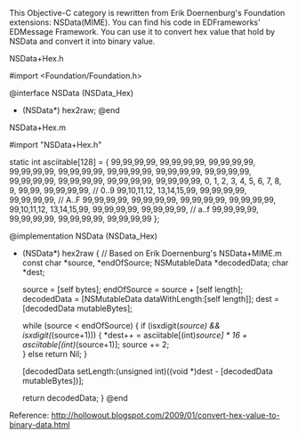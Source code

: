 This Objective-C category is rewritten from Erik Doernenburg's Foundation extensions: NSData(MIME). You can find his code in EDFrameworks' EDMessage Framework. You can use it to convert hex value that hold by NSData and convert it into binary value.

NSData+Hex.h

    
#import <Foundation/Foundation.h>

@interface NSData (NSData_Hex)
- (NSData*) hex2raw;
@end


NSData+Hex.m

    
#import "NSData+Hex.h"

static int asciitable[128] = {
  99,99,99,99, 99,99,99,99, 99,99,99,99, 99,99,99,99,
  99,99,99,99, 99,99,99,99, 99,99,99,99, 99,99,99,99,
  99,99,99,99, 99,99,99,99, 99,99,99,99, 99,99,99,99,
  0, 1, 2, 3,  4, 5, 6, 7,  8, 9, 99,99, 99,99,99,99, // 0..9
  99,10,11,12, 13,14,15,99, 99,99,99,99, 99,99,99,99, // A..F
  99,99,99,99, 99,99,99,99, 99,99,99,99, 99,99,99,99,
  99,10,11,12, 13,14,15,99, 99,99,99,99, 99,99,99,99, // a..f
  99,99,99,99, 99,99,99,99, 99,99,99,99, 99,99,99,99
};

@implementation NSData (NSData_Hex)

- (NSData*) hex2raw {
  // Based on Erik Doernenburg's NSData+MIME.m
  const char *source, *endOfSource;
  NSMutableData *decodedData;
  char *dest;
  
  source = [self bytes];
  endOfSource = source + [self length];
  decodedData = [NSMutableData dataWithLength:[self length]];
  dest = [decodedData mutableBytes];

  while (source < endOfSource) {
    if (isxdigit(*source) && isxdigit(*(source+1))) {
      *dest++ = asciitable[(int)*source] * 16 + asciitable[(int)*(source+1)];
      source += 2;   
    } else
      return Nil;
  }
  
  [decodedData setLength:(unsigned int)((void *)dest - [decodedData mutableBytes])];
  
  return decodedData;
}
@end


Reference: http://hollowout.blogspot.com/2009/01/convert-hex-value-to-binary-data.html
